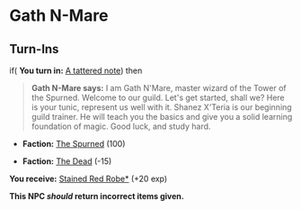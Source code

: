 # Gath N-Mare
## Turn-Ins





if( **You turn in:** [A tattered note](/item/18755)) then 


>**Gath N-Mare says:** I am Gath N'Mare, master wizard of the Tower of the Spurned. Welcome to our guild. Let's get started, shall we?  Here is your tunic, represent us well with it. Shanez X'Teria is our beginning guild trainer. He will teach you the basics and give you a solid learning foundation of magic.  Good luck, and study hard.


* __Faction:__ [The Spurned](/faction/363) (100)


* __Faction:__ [The Dead](/faction/239) (-15)


 **You receive:**  [Stained Red Robe*](/item/13584) (+20 exp)

**This NPC *should* return incorrect items given.**






